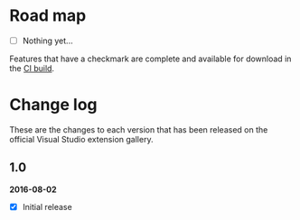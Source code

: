 # Road map

- [ ] Nothing yet...

Features that have a checkmark are complete and available for
download in the
[CI build](http://vsixgallery.com/extension/3f0e7a25-a178-46c6-b123-11006018f774/).

# Change log

These are the changes to each version that has been released
on the official Visual Studio extension gallery.

## 1.0

**2016-08-02**

- [x] Initial release